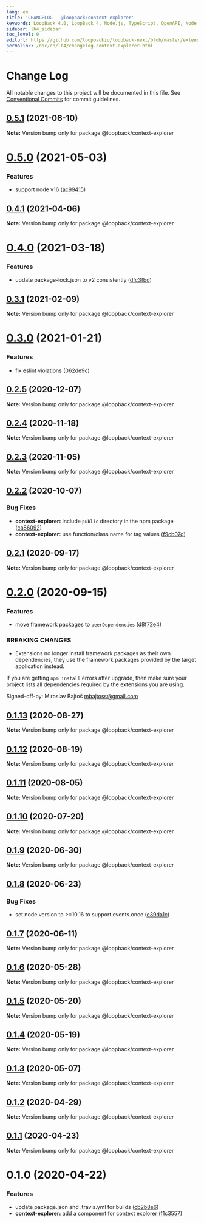 ```yaml
---
lang: en
title: 'CHANGELOG - @loopback/context-explorer'
keywords: LoopBack 4.0, LoopBack 4, Node.js, TypeScript, OpenAPI, Node.js, TypeScript, OpenAPI, CHANGELOG
sidebar: lb4_sidebar
toc_level: 0
editurl: https://github.com/loopbackio/loopback-next/blob/master/extensions/context-explorer/CHANGELOG.md
permalink: /doc/en/lb4/changelog.context-explorer.html
---
```


# Change Log

All notable changes to this project will be documented in this file.
See [Conventional Commits](https://conventionalcommits.org) for commit guidelines.

## [0.5.1](https://github.com/loopbackio/loopback-next/compare/@loopback/context-explorer@0.5.0...@loopback/context-explorer@0.5.1) (2021-06-10)

**Note:** Version bump only for package @loopback/context-explorer





# [0.5.0](https://github.com/loopbackio/loopback-next/compare/@loopback/context-explorer@0.4.1...@loopback/context-explorer@0.5.0) (2021-05-03)


### Features

* support node v16 ([ac99415](https://github.com/loopbackio/loopback-next/commit/ac994154543bde22b4482ba98813351656db1b55))





## [0.4.1](https://github.com/loopbackio/loopback-next/compare/@loopback/context-explorer@0.4.0...@loopback/context-explorer@0.4.1) (2021-04-06)

**Note:** Version bump only for package @loopback/context-explorer





# [0.4.0](https://github.com/loopbackio/loopback-next/compare/@loopback/context-explorer@0.3.1...@loopback/context-explorer@0.4.0) (2021-03-18)


### Features

* update package-lock.json to v2 consistently ([dfc3fbd](https://github.com/loopbackio/loopback-next/commit/dfc3fbdae0c9ca9f34c64154a471bef22d5ac6b7))





## [0.3.1](https://github.com/loopbackio/loopback-next/compare/@loopback/context-explorer@0.3.0...@loopback/context-explorer@0.3.1) (2021-02-09)

**Note:** Version bump only for package @loopback/context-explorer





# [0.3.0](https://github.com/loopbackio/loopback-next/compare/@loopback/context-explorer@0.2.5...@loopback/context-explorer@0.3.0) (2021-01-21)


### Features

* fix eslint violations ([062de9c](https://github.com/loopbackio/loopback-next/commit/062de9c5f908332f58f54ddf13798a22ca21f1e7))





## [0.2.5](https://github.com/loopbackio/loopback-next/compare/@loopback/context-explorer@0.2.4...@loopback/context-explorer@0.2.5) (2020-12-07)

**Note:** Version bump only for package @loopback/context-explorer





## [0.2.4](https://github.com/loopbackio/loopback-next/compare/@loopback/context-explorer@0.2.3...@loopback/context-explorer@0.2.4) (2020-11-18)

**Note:** Version bump only for package @loopback/context-explorer





## [0.2.3](https://github.com/loopbackio/loopback-next/compare/@loopback/context-explorer@0.2.2...@loopback/context-explorer@0.2.3) (2020-11-05)

**Note:** Version bump only for package @loopback/context-explorer





## [0.2.2](https://github.com/loopbackio/loopback-next/compare/@loopback/context-explorer@0.2.1...@loopback/context-explorer@0.2.2) (2020-10-07)


### Bug Fixes

* **context-explorer:** include `public` directory in the npm package ([ca86092](https://github.com/loopbackio/loopback-next/commit/ca86092f646f38bfb8c557ea8d72117f6e72ad73))
* **context-explorer:** use function/class name for tag values ([f9cb07d](https://github.com/loopbackio/loopback-next/commit/f9cb07ddb0deae8e0b6ca77096809406daac6d2f))





## [0.2.1](https://github.com/loopbackio/loopback-next/compare/@loopback/context-explorer@0.2.0...@loopback/context-explorer@0.2.1) (2020-09-17)

**Note:** Version bump only for package @loopback/context-explorer





# [0.2.0](https://github.com/loopbackio/loopback-next/compare/@loopback/context-explorer@0.1.13...@loopback/context-explorer@0.2.0) (2020-09-15)


### Features

* move framework packages to `peerDependencies` ([d8f72e4](https://github.com/loopbackio/loopback-next/commit/d8f72e4e9085aa132bfac3e930f3960042816f2a))


### BREAKING CHANGES

* Extensions no longer install framework packages as
their own dependencies, they use the framework packages provided by the
target application instead.

If you are getting `npm install` errors after upgrade, then make sure
your project lists all dependencies required by the extensions you are
using.

Signed-off-by: Miroslav Bajtoš <mbajtoss@gmail.com>





## [0.1.13](https://github.com/loopbackio/loopback-next/compare/@loopback/context-explorer@0.1.12...@loopback/context-explorer@0.1.13) (2020-08-27)

**Note:** Version bump only for package @loopback/context-explorer





## [0.1.12](https://github.com/loopbackio/loopback-next/compare/@loopback/context-explorer@0.1.11...@loopback/context-explorer@0.1.12) (2020-08-19)

**Note:** Version bump only for package @loopback/context-explorer





## [0.1.11](https://github.com/loopbackio/loopback-next/compare/@loopback/context-explorer@0.1.10...@loopback/context-explorer@0.1.11) (2020-08-05)

**Note:** Version bump only for package @loopback/context-explorer





## [0.1.10](https://github.com/loopbackio/loopback-next/compare/@loopback/context-explorer@0.1.9...@loopback/context-explorer@0.1.10) (2020-07-20)

**Note:** Version bump only for package @loopback/context-explorer





## [0.1.9](https://github.com/loopbackio/loopback-next/compare/@loopback/context-explorer@0.1.8...@loopback/context-explorer@0.1.9) (2020-06-30)

**Note:** Version bump only for package @loopback/context-explorer





## [0.1.8](https://github.com/loopbackio/loopback-next/compare/@loopback/context-explorer@0.1.7...@loopback/context-explorer@0.1.8) (2020-06-23)


### Bug Fixes

* set node version to >=10.16 to support events.once ([e39da1c](https://github.com/loopbackio/loopback-next/commit/e39da1ca47728eafaf83c10ce35b09b03b6a4edc))





## [0.1.7](https://github.com/loopbackio/loopback-next/compare/@loopback/context-explorer@0.1.6...@loopback/context-explorer@0.1.7) (2020-06-11)

**Note:** Version bump only for package @loopback/context-explorer





## [0.1.6](https://github.com/loopbackio/loopback-next/compare/@loopback/context-explorer@0.1.5...@loopback/context-explorer@0.1.6) (2020-05-28)

**Note:** Version bump only for package @loopback/context-explorer





## [0.1.5](https://github.com/loopbackio/loopback-next/compare/@loopback/context-explorer@0.1.4...@loopback/context-explorer@0.1.5) (2020-05-20)

**Note:** Version bump only for package @loopback/context-explorer





## [0.1.4](https://github.com/loopbackio/loopback-next/compare/@loopback/context-explorer@0.1.3...@loopback/context-explorer@0.1.4) (2020-05-19)

**Note:** Version bump only for package @loopback/context-explorer





## [0.1.3](https://github.com/loopbackio/loopback-next/compare/@loopback/context-explorer@0.1.2...@loopback/context-explorer@0.1.3) (2020-05-07)

**Note:** Version bump only for package @loopback/context-explorer





## [0.1.2](https://github.com/loopbackio/loopback-next/compare/@loopback/context-explorer@0.1.1...@loopback/context-explorer@0.1.2) (2020-04-29)

**Note:** Version bump only for package @loopback/context-explorer





## [0.1.1](https://github.com/loopbackio/loopback-next/compare/@loopback/context-explorer@0.1.0...@loopback/context-explorer@0.1.1) (2020-04-23)

**Note:** Version bump only for package @loopback/context-explorer





# 0.1.0 (2020-04-22)


### Features

* update package.json and .travis.yml for builds ([cb2b8e6](https://github.com/loopbackio/loopback-next/commit/cb2b8e6a18616dda7783c0193091039d4e608131))
* **context-explorer:** add a component for context explorer ([f1c3557](https://github.com/loopbackio/loopback-next/commit/f1c35574e346be72dec87b3d5fecabf9a7e37212))

